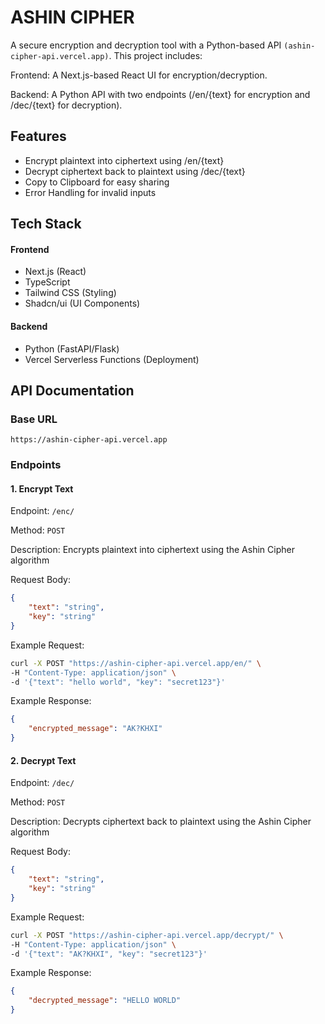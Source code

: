 # ASHIN CIPHER
A secure encryption and decryption tool with a Python-based API `(ashin-cipher-api.vercel.app)`. This project includes:

Frontend: A Next.js-based React UI for encryption/decryption.

Backend: A Python API with two endpoints (/en/{text} for encryption and /dec/{text} for decryption).

## Features
- Encrypt plaintext into ciphertext using /en/{text}
- Decrypt ciphertext back to plaintext using /dec/{text}
- Copy to Clipboard for easy sharing
- Error Handling for invalid inputs

## Tech Stack
#### Frontend
- Next.js (React)
- TypeScript
- Tailwind CSS (Styling)
- Shadcn/ui (UI Components)


#### Backend
- Python (FastAPI/Flask)
- Vercel Serverless Functions (Deployment)

## API Documentation

### Base URL
`https://ashin-cipher-api.vercel.app`

### Endpoints

#### 1. Encrypt Text
Endpoint: `/enc/`

Method: `POST`

Description: Encrypts plaintext into ciphertext using the Ashin Cipher algorithm

Request Body:
```json
{
    "text": "string",
    "key": "string"
}
```

Example Request:
```bash
curl -X POST "https://ashin-cipher-api.vercel.app/en/" \
-H "Content-Type: application/json" \
-d '{"text": "hello world", "key": "secret123"}'
```

Example Response:
```json
{
    "encrypted_message": "AK?KHXI"
}
```

#### 2. Decrypt Text
Endpoint: `/dec/`

Method: `POST`

Description: Decrypts ciphertext back to plaintext using the Ashin Cipher algorithm

Request Body:
```json
{
    "text": "string",
    "key": "string"
}
```

Example Request:
```bash
curl -X POST "https://ashin-cipher-api.vercel.app/decrypt/" \
-H "Content-Type: application/json" \
-d '{"text": "AK?KHXI", "key": "secret123"}'
```

Example Response:
```json
{
    "decrypted_message": "HELLO WORLD"
}
```
